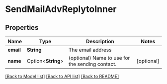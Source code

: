 # SendMailAdvReplytoInner

## Properties

Name | Type | Description | Notes
------------ | ------------- | ------------- | -------------
**email** | **String** | The email address | 
**name** | Option<**String**> | (optional) Name to use for the sending contact. | [optional]

[[Back to Model list]](../README.md#documentation-for-models) [[Back to API list]](../README.md#documentation-for-api-endpoints) [[Back to README]](../README.md)


